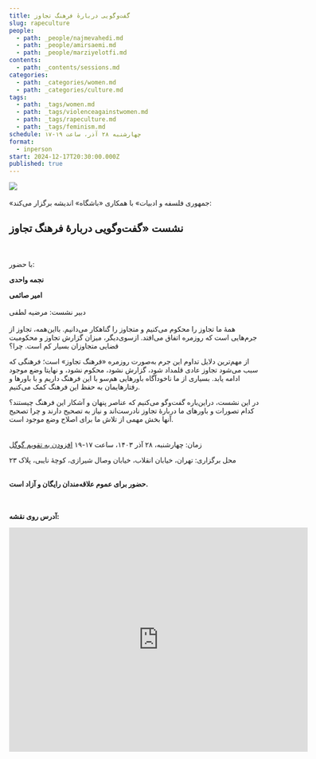 ```yaml
---
title: گفت‌وگویی دربارهٔ فرهنگ تجاوز
slug: rapeculture
people:
  - path: _people/najmevahedi.md
  - path: _people/amirsaemi.md
  - path: _people/marziyelotfi.md
contents:
  - path: _contents/sessions.md
categories:
  - path: _categories/women.md
  - path: _categories/culture.md
tags:
  - path: _tags/women.md
  - path: _tags/violenceagainstwomen.md
  - path: _tags/rapeculture.md
  - path: _tags/feminism.md
schedule: چهار‌شنبه ۲۸ آذر، ساعت ۱۹-۱۷
format:
  - inperson
start: 2024-12-17T20:30:00.000Z
published: true
---
```


![](https://assets.tina.io/b6b0cb5c-4b1b-43f4-9bea-8d6867c09320/رویدادها/poster-2.jpg)
<br><br>
«جمهوری فلسفه و ادبیات» با همکاری «باشگاه» اندیشه برگزار می‌کند:

## نشست «گفت‌وگویی دربارهٔ فرهنگ تجاوز
<br><br>
با حضور:

**نجمه واحدی**

**امیر صائمی**
<br><br>
دبیر نشست: مرضیه لطفی
<br><br>
همۀ ما تجاوز را محکوم می‌کنیم و متجاوز را گناهکار می‌دانیم. با‌این‌همه، تجاوز از جرم‌هایی است که روزمره اتفاق می‌افتد. از‌سوی‌دیگر، میزان گزارش تجاوز و محکومیت قضایی متجاوزان بسیار کم است. چرا؟ 

از مهم‌ترین دلایل تداوم این جرم  به‌صورت روزمره «فرهنگ تجاوز» است؛ فرهنگی که سبب می‌شود تجاوز‌ عادی قلمداد شود، گزارش نشود، محکوم نشود، و نهایتا وضع موجود ادامه یابد. بسیاری از ما ناخودآگاه باورهایی هم‌سو با این فرهنگ داریم و با باورها و رفتارهایمان به حفظ این فرهنگ کمک می‌کنیم. 

در این نشست، دراین‌باره گفت‌وگو می‌کنیم که عناصر پنهان و آشکار این فرهنگ چیستند؟ کدام تصورات و باورهای ما دربارۀ تجاوز نادرست‌اند و نیاز به تصحیح دارند و چرا تصحیح آنها بخش مهمی از تلاش ما برای اصلاح وضع موجود است.
<br><br><br>
زمان: چهارشنبه، ۲۸ آذر ۱۴۰۳، ساعت ۱۷-۱۹ <a target="_blank" href="https://calendar.google.com/calendar/event?action=TEMPLATE&amp;tmeid=Nzl1NGVmNmJ1ZTY1ZzFwOGZtdHIwZzhldjggam9taG91cmlmYWxzYWZlQG0&amp;tmsrc=jomhourifalsafe%40gmail.com">افزودن به تقویم گوگل</a>

محل برگزاری: تهران، خیابان انقلاب، خیابان وصال شیرازی، کوچهٔ نایبی، پلاک ۲۳
<br><br>

**حضور برای عموم علاقه‌مندان رایگان و آزاد است.**

<br><br>
**آدرس روی نقشه:**

<iframe src="https://www.google.com/maps/embed?pb=!1m17!1m12!1m3!1d3239.9701159679107!2d51.400496999999994!3d35.702352999999995!2m3!1f0!2f0!3f0!3m2!1i1024!2i768!4f13.1!3m2!1m1!2zMzXCsDQyJzA4LjUiTiA1McKwMjQnMDEuOCJF!5e0!3m2!1sen!2s!4v1727792460938!5m2!1sen!2s" width="600" height="450" style="border:0;" allowfullscreen="" loading="lazy" referrerpolicy="no-referrer-when-downgrade"></iframe>


